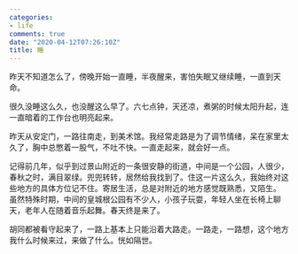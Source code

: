 ```yaml
---
categories:
- life
comments: true
date: "2020-04-12T07:26:10Z"
title: 睡
---
```


昨天不知道怎么了，傍晚开始一直睡，半夜醒来，害怕失眠又继续睡，一直到天命。

很久没睡这么久，也没醒这么早了。六七点钟，天还凉，煮粥的时候太阳升起，连一直暗着的工作台也明亮起来。

昨天从安定门，一路往南走，到美术馆。我经常走路是为了调节情绪，呆在家里太久了，胸中总憋着一股气，不吐不快。一直走起来，就会好一点。

记得前几年，似乎到过景山附近的一条很安静的街道，中间是一个公园，人很少，春秋之时，满目翠绿。兜兜转转，居然给我找到了。住这一片这么久，我始终对这些地方的具体方位记不住。寄居生活，总是对附近的地方感觉既熟悉，又陌生。
虽然特殊时期，中间的皇城根公园有不少人，小孩子玩耍，年轻人坐在长椅上聊天，老年人在随着音乐起舞。春天终是来了。

胡同都被看守起来了，一路上基本上只能沿着大路走。一路走，一路想，这个地方我什么时候来过，来做了什么。恍如隔世。

